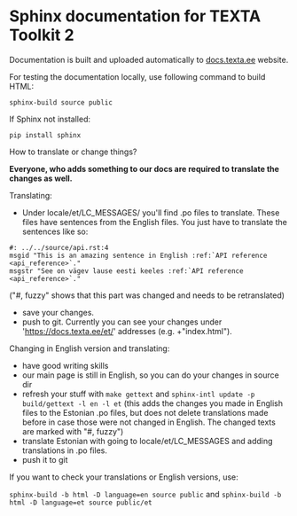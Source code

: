 # Sphinx documentation for TEXTA Toolkit 2

Documentation is built and uploaded automatically to [docs.texta.ee](https://docs.texta.ee/) website.

For testing the documentation locally, use following command to build HTML:

`sphinx-build source public`

If Sphinx not installed:

`pip install sphinx`

How to translate or change things?

**Everyone, who adds something to our docs are required to translate the changes as well.**

Translating:
- Under locale/et/LC_MESSAGES/ you'll find .po files to translate. These files have sentences from the English files. You just have to translate the sentences like so:

```
#: ../../source/api.rst:4
msgid "This is an amazing sentence in English :ref:`API reference <api_reference>`."
msgstr "See on vägev lause eesti keeles :ref:`API reference <api_reference>`."
```

("#, fuzzy" shows that this part was changed and needs to be retranslated)
- save your changes.
- push to git. Currently you can see your changes under 'https://docs.texta.ee/et/' addresses (e.g. +"index.html").

Changing in English version and translating:
- have good writing skills
- our main page is still in English, so you can do your changes in source dir
- refresh your stuff with 
`make gettext` and
`sphinx-intl update -p build/gettext -l en -l et` (this adds the changes you made in English files to the Estonian .po files, but does not delete translations made before in case those were not changed in English. The changed texts are marked with "#, fuzzy")
- translate Estonian with going to locale/et/LC_MESSAGES and adding translations in .po files.
- push it to git

If you want to check your translations or English versions, use:

`sphinx-build -b html -D language=en source public`
and
`sphinx-build -b html -D language=et source public/et`

